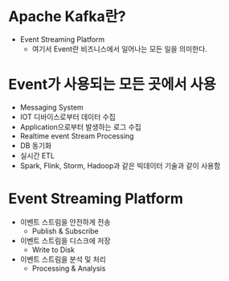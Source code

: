# Apache Kafka란?
- Event Streaming Platform
    - 여기서 Event란 비즈니스에서 일어나는 모든 일을 의미한다.

# Event가 사용되는 모든 곳에서 사용
- Messaging System
- IOT 디바이스로부터 데이터 수집
- Application으로부터 발생하는 로그 수집
- Realtime event Stream Processing
- DB 동기화
- 실시간 ETL
- Spark, Flink, Storm, Hadoop과 같은 빅데이터 기술과 같이 사용함

# Event Streaming Platform
- 이벤트 스트림을 안전하게 전송
    - Publish & Subscribe
- 이벤트 스트림을 디스크에 저장
    - Write to Disk
- 이벤트 스트림을 분석 및 처리
    - Processing & Analysis